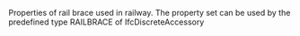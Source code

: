 Properties of rail brace used in railway. The property set can be used by the predefined type RAILBRACE of IfcDiscreteAccessory
